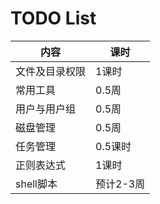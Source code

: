 # TODO List

内容  |  课时
-----| -----
文件及目录权限|1课时
常用工具|0.5周  
用户与用户组|0.5周
磁盘管理|0.5周
任务管理|0.5课时
正则表达式|1课时
shell脚本|预计2-3周
